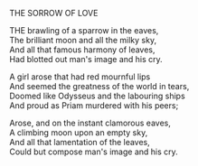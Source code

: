 THE SORROW OF LOVE  
  
THE brawling of a sparrow in the eaves,  
The brilliant moon and all the milky sky,  
And all that famous harmony of leaves,  
Had blotted out man's image and his cry.  
  
A girl arose that had red mournful lips  
And seemed the greatness of the world in tears,  
Doomed like Odysseus and the labouring ships  
And proud as Priam murdered with his peers;  
  
Arose, and on the instant clamorous eaves,  
A climbing moon upon an empty sky,  
And all that lamentation of the leaves,  
Could but compose man's image and his cry.  
